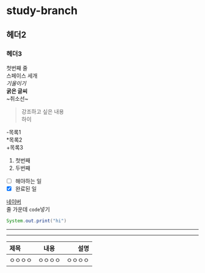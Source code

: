 # study-branch
## 헤더2
### 헤더3

첫번째 줄   
스페이스 세개  
*기울이기*   
**굵은 글씨**   
~취소선~

> 강조하고 싶은 내용   
하이

-목록1   
*목록2   
+목록3   
1. 첫번째
2. 두번째

- [ ] 해야하는 일
- [x] 완료된 일

[네이버](www.naver.com)   
줄 가운데 `code`넣기
```java
System.out.print("hi")
```

***
---

| 제목 | 내용 | 설명 |
|:-------|:------:|-------:|
|ㅇㅇㅇㅇ|ㅇㅇㅇㅇ|ㅇㅇㅇㅇ|

